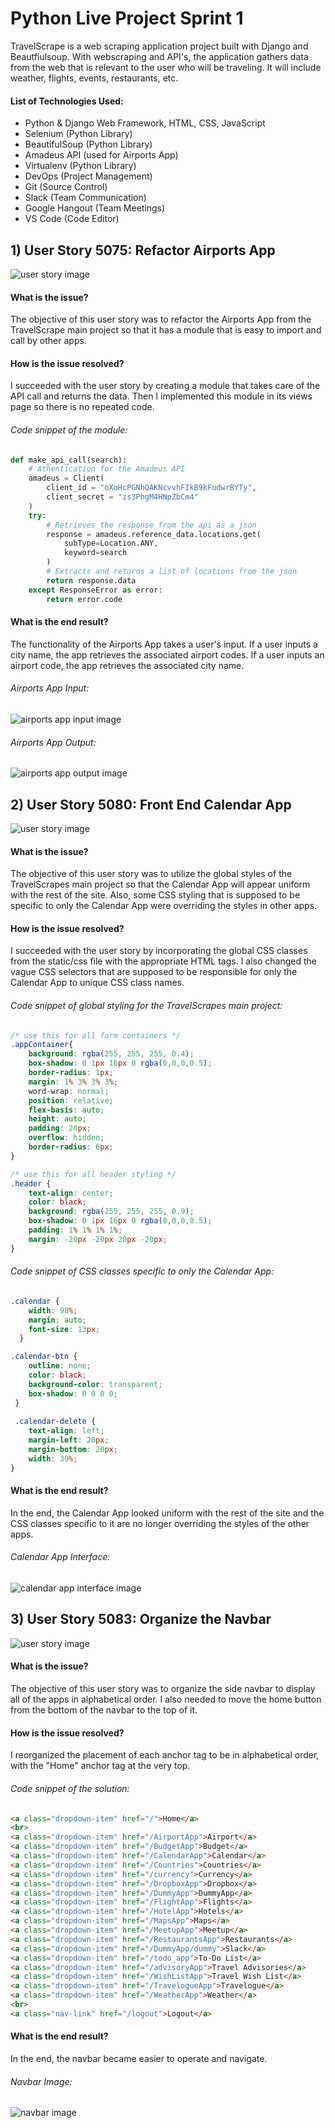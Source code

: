 # Python Live Project Sprint 1
TravelScrape is a web scraping application project built with Django and Beautfiulsoup. With webscraping and API's, the application gathers data from the web that is relevant to the user who will be traveling. It will include weather, flights, events, restaurants, etc.

#### List of Technologies Used:
- Python & Django Web Framework, HTML, CSS, JavaScript
- Selenium (Python Library)
- BeautifulSoup (Python Library)
- Amadeus API (used for Airports App)
- Virtualenv (Python Library)
- DevOps (Project Management)
- Git (Source Control)
- Slack (Team Communication)
- Google Hangout (Team Meetings)
- VS Code (Code Editor)




## 1) User Story 5075: Refactor Airports App
![user story image](pyLiveProjectImg/story1.0.png)

#### What is the issue?
The objective of this user story was to refactor the Airports App from the TravelScrape main project so that it has a module that is easy to import and call by other apps. 

#### How is the issue resolved?
I succeeded with the user story by creating a module that takes care of the API call and returns the data. Then I implemented this module in its views page so there is no repeated code.

###### Code snippet of the module:
```python
def make_api_call(search):
    # Athentication for the Amadeus API
    amadeus = Client(
        client_id = "oXoHcPGNhQAKNcvvhFIkB9kFudwrBYTy", 
        client_secret = "zs3PhgM4HNpZbCm4"
    )
    try:
        # Retrieves the response from the api as a json
        response = amadeus.reference_data.locations.get( 
            subType=Location.ANY,
            keyword=search
        )
        # Extracts and returns a list of locations from the json
        return response.data 
    except ResponseError as error:
        return error.code
```

#### What is the end result?
The functionality of the Airports App takes a user's input. If a user inputs a city name, the app retrieves the associated airport codes. If a user inputs an airport code, the app retrieves the associated city name.

###### Airports App Input:
![airports app input image](pyLiveProjectImg/story1.1.png)

###### Airports App Output:
![airports app output image](pyLiveProjectImg/story1.2.png)




## 2) User Story 5080: Front End Calendar App
![user story image](pyLiveProjectImg/story2.0.png)

#### What is the issue?
The objective of this user story was to utilize the global styles of the TravelScrapes main project so that the Calendar App will appear uniform with the rest of the site. Also, some CSS styling that is supposed to be specific to only the Calendar App were overriding the styles in other apps.

#### How is the issue resolved?
I succeeded with the user story by incorporating the global CSS classes from the static/css file with the appropriate HTML tags. I also changed the vague CSS selectors that are supposed to be responsible for only the Calendar App to unique CSS class names.

###### Code snippet of global styling for the TravelScrapes main project:
```css
/* use this for all form containers */
.appContainer{
    background: rgba(255, 255, 255, 0.4);
    box-shadow: 0 1px 16px 0 rgba(0,0,0,0.5);
    border-radius: 1px;
    margin: 1% 3% 3% 3%;
    word-wrap: normal;
    position: relative;
    flex-basis: auto;
    height: auto;
    padding: 20px;
    overflow: hidden;
    border-radius: 6px;
}

/* use this for all header styling */
.header {
    text-align: center;
    color: black;
    background: rgba(255, 255, 255, 0.9);
    box-shadow: 0 1px 16px 0 rgba(0,0,0,0.5);
    padding: 1% 1% 1% 1%;
    margin: -20px -20px 20px -20px;
}
```

###### Code snippet of CSS classes specific to only the Calendar App:
```css
.calendar {
    width: 98%;
    margin: auto;
    font-size: 13px;
  }

.calendar-btn {
    outline: none;
    color: black;
    background-color: transparent;
    box-shadow: 0 0 0 0;
 }
 
 .calendar-delete {
    text-align: left;
    margin-left: 20px;
    margin-bottom: 20px;
    width: 39%;
}
```
#### What is the end result?
In the end, the Calendar App looked uniform with the rest of the site and the CSS classes specific to it are no longer overriding the styles of the other apps.

###### Calendar App Interface:
![calendar app interface image](pyLiveProjectImg/story2.1.png)




## 3) User Story 5083: Organize the Navbar
![user story image](pyLiveProjectImg/story3.0.png)

#### What is the issue?
The objective of this user story was to organize the side navbar to display all of the apps in alphabetical order. I also needed to move the home button from the bottom of the navbar to the top of it.

#### How is the issue resolved?
I reorganized the placement of each anchor tag to be in alphabetical order, with the "Home" anchor tag at the very top.

###### Code snippet of the solution:
```html
<a class="dropdown-item" href="/">Home</a>
<br>
<a class="dropdown-item" href="/AirportApp">Airport</a>
<a class="dropdown-item" href="/BudgetApp">Budget</a>
<a class="dropdown-item" href="/CalendarApp">Calendar</a>
<a class="dropdown-item" href="/Countries">Countries</a>
<a class="dropdown-item" href="/currency">Currency</a>
<a class="dropdown-item" href="/DropboxApp">Dropbox</a> 
<a class="dropdown-item" href="/DummyApp">DummyApp</a>
<a class="dropdown-item" href="/FlightApp">Flights</a>
<a class="dropdown-item" href="/HotelApp">Hotels</a>
<a class="dropdown-item" href="/MapsApp">Maps</a>
<a class="dropdown-item" href="/MeetupApp">Meetup</a>
<a class="dropdown-item" href="/RestaurantsApp">Restaurants</a>
<a class="dropdown-item" href="/DummyApp/dummy">Slack</a>
<a class="dropdown-item" href="/todo_app">To-Do List</a>
<a class="dropdown-item" href="/advisoryApp">Travel Advisories</a>
<a class="dropdown-item" href="/WishListApp">Travel Wish List</a>
<a class="dropdown-item" href="/TravelogueApp">Travelogue</a>
<a class="dropdown-item" href="/WeatherApp">Weather</a>
<br>
<a class="nav-link" href="/logout">Logout</a>
```

#### What is the end result?
In the end, the navbar became easier to operate and navigate.

###### Navbar Image:
![navbar image](pyLiveProjectImg/story3.1.png)
